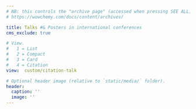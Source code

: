 ```yaml
---
# NB: this controls the "archive page" (accessed when pressing SEE ALL)
# https://wowchemy.com/docs/content/archives/

title: Talks #& Posters in international conferences
cms_exclude: true

# View.
#   1 = List
#   2 = Compact
#   3 = Card
#   4 = Citation
view:  custom/citation-talk 

# Optional header image (relative to `static/media/` folder).
header:
  caption: ''
  image: ''
---
```

